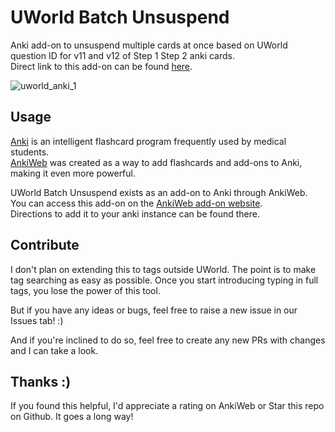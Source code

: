 # UWorld Batch Unsuspend
Anki add-on to unsuspend multiple cards at once based on UWorld question ID for v11 and v12 of Step 1 Step 2 anki cards. <br>
Direct link to this add-on can be found [here](https://ankiweb.net/shared/info/899971795).

![uworld_anki_1](https://github.com/Osborw/uworld-batch-unsuspend/assets/32249906/f8ae1425-0aeb-4e14-9d41-7b1f83baafe2)

## Usage
[Anki](https://apps.ankiweb.net/) is an intelligent flashcard program frequently used by medical students. <br>
[AnkiWeb](https://ankiweb.net/) was created as a way to add flashcards and add-ons to Anki, making it even more powerful.

UWorld Batch Unsuspend exists as an add-on to Anki through AnkiWeb. <br>
You can access this add-on on the [AnkiWeb add-on website](https://ankiweb.net/shared/addons).<br>
Directions to add it to your anki instance can be found there.

## Contribute
I don't plan on extending this to tags outside UWorld. The point is to make tag searching as easy as possible. Once you start introducing typing in full tags, you lose the power of this tool.

But if you have any ideas or bugs, feel free to raise a new issue in our Issues tab! :)

And if you're inclined to do so, feel free to create any new PRs with changes and I can take a look.

## Thanks :)

If you found this helpful, I'd appreciate a rating on AnkiWeb or Star this repo on Github. It goes a long way!
